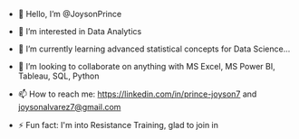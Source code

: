 - 👋 Hello, I’m @JoysonPrince
- 👀 I’m interested in Data Analytics
- 🌱 I’m currently learning advanced statistical concepts for Data Science...
- 💞️ I’m looking to collaborate on anything with MS Excel, MS Power BI, Tableau, SQL, Python
- 📫 How to reach me: https://linkedin.com/in/prince-joyson7 and joysonalvarez7@gmail.com
  
- ⚡ Fun fact: I'm into Resistance Training, glad to join in

<!---
JoysonPrince/JoysonPrince is a ✨ special ✨ repository because its `README.md` (this file) appears on your GitHub profile.
You can click the Preview link to take a look at your changes.
--->
